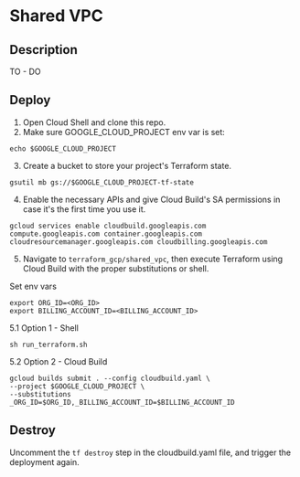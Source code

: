 # Shared VPC

## Description

TO - DO

## Deploy

1. Open Cloud Shell and clone this repo.
2. Make sure GOOGLE_CLOUD_PROJECT env var is set:
```
echo $GOOGLE_CLOUD_PROJECT
```

3. Create a bucket to store your project's Terraform state. 
```
gsutil mb gs://$GOOGLE_CLOUD_PROJECT-tf-state
```

4. Enable the necessary APIs and give Cloud Build's SA permissions in case it's the first time you use it.
```
gcloud services enable cloudbuild.googleapis.com compute.googleapis.com container.googleapis.com cloudresourcemanager.googleapis.com cloudbilling.googleapis.com
```

5. Navigate to `terraform_gcp/shared_vpc`, then execute Terraform using Cloud Build with the proper substitutions or shell.

Set env vars
```
export ORG_ID=<ORG_ID>
export BILLING_ACCOUNT_ID=<BILLING_ACCOUNT_ID>
```

5.1 Option 1 - Shell
```
sh run_terraform.sh
```

5.2 Option 2 - Cloud Build
```
gcloud builds submit . --config cloudbuild.yaml \
--project $GOOGLE_CLOUD_PROJECT \
--substitutions _ORG_ID=$ORG_ID,_BILLING_ACCOUNT_ID=$BILLING_ACCOUNT_ID
```

## Destroy
Uncomment the `tf destroy` step in the cloudbuild.yaml file, and trigger the deployment again.
